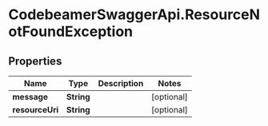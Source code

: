 # CodebeamerSwaggerApi.ResourceNotFoundException

## Properties
Name | Type | Description | Notes
------------ | ------------- | ------------- | -------------
**message** | **String** |  | [optional] 
**resourceUri** | **String** |  | [optional] 
